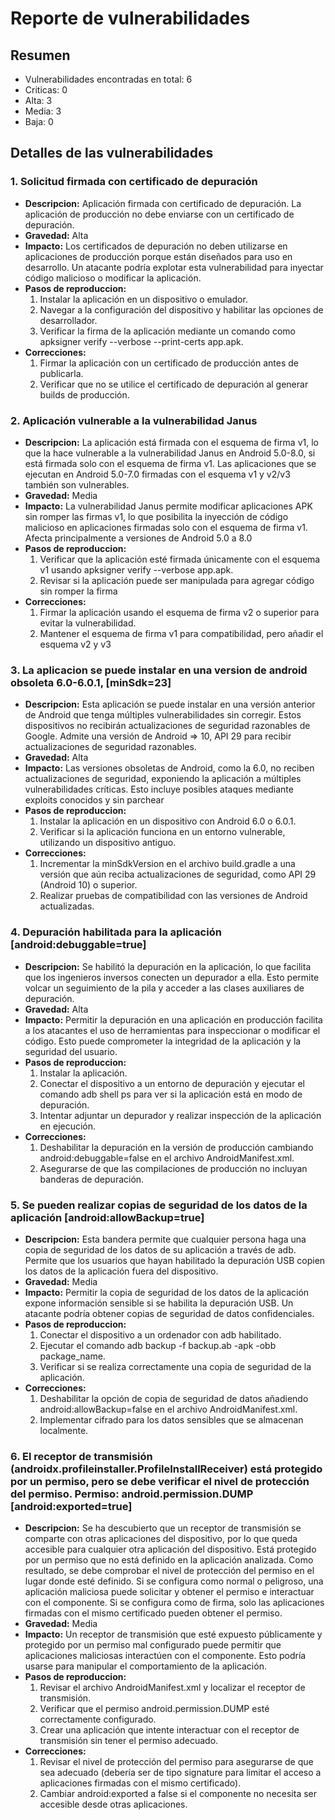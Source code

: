 # Reporte de vulnerabilidades

## Resumen
- Vulnerabilidades encontradas en total: 6
- Criticas: 0
- Alta: 3
- Media: 3
- Baja: 0

## Detalles de las vulnerabilidades
### 1. Solicitud firmada con certificado de depuración
- **Descripcion:** Aplicación firmada con certificado de depuración. La aplicación de producción no debe enviarse con un certificado de depuración.
- **Gravedad:** Alta
- **Impacto:** Los certificados de depuración no deben utilizarse en aplicaciones de producción porque están diseñados para uso en desarrollo. Un atacante podría explotar esta vulnerabilidad para inyectar código malicioso o modificar la aplicación. 
- **Pasos de reproduccion:**
  1. Instalar la aplicación en un dispositivo o emulador.
  2. Navegar a la configuración del dispositivo y habilitar las opciones de desarrollador.
  3. Verificar la firma de la aplicación mediante un comando como apksigner verify --verbose --print-certs app.apk.
- **Correcciones:**
  1. Firmar la aplicación con un certificado de producción antes de publicarla.
  2. Verificar que no se utilice el certificado de depuración al generar builds de producción.

### 2. Aplicación vulnerable a la vulnerabilidad Janus
- **Descripcion:** La aplicación está firmada con el esquema de firma v1, lo que la hace vulnerable a la vulnerabilidad Janus en Android 5.0-8.0, si está firmada solo con el esquema de firma v1. Las aplicaciones que se ejecutan en Android 5.0-7.0 firmadas con el esquema v1 y v2/v3 también son vulnerables.
- **Gravedad:** Media
- **Impacto:** La vulnerabilidad Janus permite modificar aplicaciones APK sin romper las firmas v1, lo que posibilita la inyección de código malicioso en aplicaciones firmadas solo con el esquema de firma v1. Afecta principalmente a versiones de Android 5.0 a 8.0
- **Pasos de reproduccion:**
  1. Verificar que la aplicación esté firmada únicamente con el esquema v1 usando apksigner verify --verbose app.apk.
  2. Revisar si la aplicación puede ser manipulada para agregar código sin romper la firma
- **Correcciones:**
  1. Firmar la aplicación usando el esquema de firma v2 o superior para evitar la vulnerabilidad.
  2. Mantener el esquema de firma v1 para compatibilidad, pero añadir el esquema v2 y v3

### 3. La aplicacion se puede instalar en una version de android obsoleta 6.0-6.0.1, [minSdk=23]
- **Descripcion:** Esta aplicación se puede instalar en una versión anterior de Android que tenga múltiples vulnerabilidades sin corregir. Estos dispositivos no recibirán actualizaciones de seguridad razonables de Google. Admite una versión de Android => 10, API 29 para recibir actualizaciones de seguridad razonables.
- **Gravedad:** Alta
- **Impacto:** Las versiones obsoletas de Android, como la 6.0, no reciben actualizaciones de seguridad, exponiendo la aplicación a múltiples vulnerabilidades críticas. Esto incluye posibles ataques mediante exploits conocidos y sin parchear
- **Pasos de reproduccion:**
  1. Instalar la aplicación en un dispositivo con Android 6.0 o 6.0.1.
  2. Verificar si la aplicación funciona en un entorno vulnerable, utilizando un dispositivo antiguo.
- **Correcciones:**
  1. Incrementar la minSdkVersion en el archivo build.gradle a una versión que aún reciba actualizaciones de seguridad, como API 29 (Android 10) o superior.
  2. Realizar pruebas de compatibilidad con las versiones de Android actualizadas.

### 4. Depuración habilitada para la aplicación [android:debuggable=true]
- **Descripcion:** Se habilitó la depuración en la aplicación, lo que facilita que los ingenieros inversos conecten un depurador a ella. Esto permite volcar un seguimiento de la pila y acceder a las clases auxiliares de depuración.
- **Gravedad:** Alta
- **Impacto:** Permitir la depuración en una aplicación en producción facilita a los atacantes el uso de herramientas para inspeccionar o modificar el código. Esto puede comprometer la integridad de la aplicación y la seguridad del usuario.
- **Pasos de reproduccion:**
  1. Instalar la aplicación.
  2. Conectar el dispositivo a un entorno de depuración y ejecutar el comando adb shell ps para ver si la aplicación está en modo de depuración.
  3. Intentar adjuntar un depurador y realizar inspección de la aplicación en ejecución.
- **Correcciones:**
  1. Deshabilitar la depuración en la versión de producción cambiando android:debuggable=false en el archivo     AndroidManifest.xml.
  2. Asegurarse de que las compilaciones de producción no incluyan banderas de depuración.

### 5. Se pueden realizar copias de seguridad de los datos de la aplicación [android:allowBackup=true]
- **Descripcion:** Esta bandera permite que cualquier persona haga una copia de seguridad de los datos de su aplicación a través de adb. Permite que los usuarios que hayan habilitado la depuración USB copien los datos de la aplicación fuera del dispositivo.
- **Gravedad:** Media
- **Impacto:** Permitir la copia de seguridad de los datos de la aplicación expone información sensible si se habilita la depuración USB. Un atacante podría obtener copias de seguridad de datos confidenciales.
- **Pasos de reproduccion:**
  1. Conectar el dispositivo a un ordenador con adb habilitado.
  2. Ejecutar el comando adb backup -f backup.ab -apk -obb package_name.
  3. Verificar si se realiza correctamente una copia de seguridad de la aplicación.
- **Correcciones:**
  1. Deshabilitar la opción de copia de seguridad de datos añadiendo android:allowBackup=false en el archivo   AndroidManifest.xml.
  2. Implementar cifrado para los datos sensibles que se almacenan localmente.

### 6. El receptor de transmisión (androidx.profileinstaller.ProfileInstallReceiver) está protegido por un permiso, pero se debe verificar el nivel de protección del permiso. Permiso: android.permission.DUMP [android:exported=true]
- **Descripcion:** Se ha descubierto que un receptor de transmisión se comparte con otras aplicaciones del dispositivo, por lo que queda accesible para cualquier otra aplicación del dispositivo. Está protegido por un permiso que no está definido en la aplicación analizada. Como resultado, se debe comprobar el nivel de protección del permiso en el lugar donde esté definido. Si se configura como normal o peligroso, una aplicación maliciosa puede solicitar y obtener el permiso e interactuar con el componente. Si se configura como de firma, solo las aplicaciones firmadas con el mismo certificado pueden obtener el permiso.
- **Gravedad:** Media
- **Impacto:** Un receptor de transmisión que esté expuesto públicamente y protegido por un permiso mal configurado puede permitir que aplicaciones maliciosas interactúen con el componente. Esto podría usarse para manipular el comportamiento de la aplicación.
- **Pasos de reproduccion:**
  1. Revisar el archivo AndroidManifest.xml y localizar el receptor de transmisión.
  2. Verificar que el permiso android.permission.DUMP esté correctamente configurado.
  3. Crear una aplicación que intente interactuar con el receptor de transmisión sin tener el permiso adecuado.
- **Correcciones:**
  1. Revisar el nivel de protección del permiso para asegurarse de que sea adecuado (debería ser de tipo signature para limitar el acceso a aplicaciones firmadas con el mismo certificado).
  2. Cambiar android:exported a false si el componente no necesita ser accesible desde otras aplicaciones.
